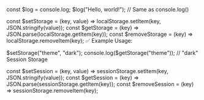 const $log = console.log;
$log("Hello, world!"); // Same as console.log()

const $setStorage = (key, value) => localStorage.setItem(key, JSON.stringify(value));
const $getStorage = (key) => JSON.parse(localStorage.getItem(key));
const $removeStorage = (key) => localStorage.removeItem(key);
✅ Example Usage:

$setStorage("theme", "dark");
console.log($getStorage("theme")); // "dark"
Session Storage

const $setSession = (key, value) => sessionStorage.setItem(key, JSON.stringify(value));
const $getSession = (key) => JSON.parse(sessionStorage.getItem(key));
const $removeSession = (key) => sessionStorage.removeItem(key);
